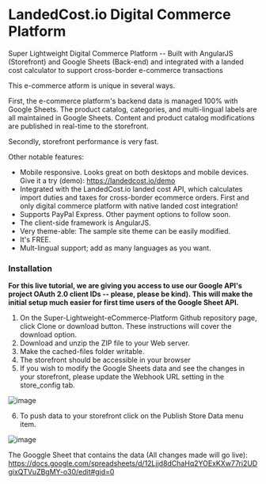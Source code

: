 # LandedCost.io Digital Commerce Platform
Super Lightweight Digital Commerce Platform -- Built with AngularJS (Storefront) and Google Sheets (Back-end) and integrated with a landed cost calculator to support cross-border e-commerce transactions

This e-commerce atform is unique in several ways. 

First, the e-commerce platform's backend data is managed 100% with Google Sheets.
The product catalog, categories, and multi-lingual labels are all maintained in Google Sheets. 
Content and product catalog modifications are published in real-time to the storefront. 

Secondly, storefront performance is very fast. 

Other notable features:

- Mobile responsive. Looks great on both desktops and mobile devices. Give it a try (demo): https://landedcost.io/demo
- Integrated with the LandedCost.io landed cost API, which calculates import duties and taxes for cross-border ecommerce orders.
  First and only digital commerce platform with native landed cost integration!
- Supports PayPal Express. Other payment options to follow soon.
- The client-side framework is AngularJS.
- Very theme-able: The sample site theme can be easily modified.
- It's FREE.
- Mult-lingual support; add as many languages as you want. 
 
### Installation

**For this live tutorial, we are giving you access to use our Google API's project OAuth 2.0 client IDs -- please, please be kind). This will make the initial setup much easier for first time users of the Google Sheet API.**

1. On the Super-Lightweight-eCommerce-Platform Github repository page, click Clone or download button. These instructions will cover the download option.
2. Download and unzip the ZIP file to your Web server.
3. Make the cached-files folder writable.
4. The storefront should be accessible in your browser
5. If you wish to modify the Google Sheets data and see the changes in your storefront, please update the Webhook URL setting in the store_config tab.

![image](https://github.com/VineGlobal/Super-Lightweight-eCommerce-Platform/assets/817291/d8e1fc89-e2b0-4abe-bb10-1ae2ca053204)

6. To push data to your storefront click on the Publish Store Data menu item.

![image](https://github.com/VineGlobal/Super-Lightweight-eCommerce-Platform/assets/817291/b736df73-5c09-426b-9443-5e88a1ed625f)


The Googgle Sheet that contains the data (All changes made will go live):
https://docs.google.com/spreadsheets/d/12Ljjd8dChaHq2YOExKXw77ri2UDgixQTVuZBgMY-o30/edit#gid=0

